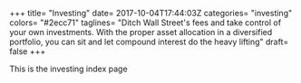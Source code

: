 +++
title= "Investing"
date= 2017-10-04T17:44:03Z
categories= "investing"
colors= "#2ecc71"
taglines= "Ditch Wall Street's fees and take control of your own investments. With the proper asset allocation in a diversified portfolio, you can sit and let compound interest do the heavy lifting"
draft= false
+++

This is the investing index page